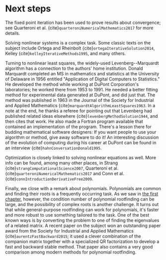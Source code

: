 # Next steps

The fixed point iteration has been used to prove results about convergence; see Quarteroni et al. {cite}`quarteroniNumericalMathematics2017` for more details.

Solving nonlinear systems is a complex task.  Some classic texts on the subject include Ortega and Rheinbolt {cite}`ortegaIterativeSolution2014`, Kelley {cite}`kelleyIterativeMethods1995`, and many others.

Turning to nonlinear least squares, the widely-used Levenberg--Marquardt algorithm has a connection to the authors' home institution.  Donald Marquardt completed an MS in mathematics and statistics at the University of Delaware in 1956 entitled "Application of Digital Computers to Statistics." He developed the method while working at DuPont Corporation's laboratories; he worked there from 1953 to 1991.  He needed a better fitting method for experimental data generated at DuPont, and did just that.  The method was published in 1963 in the Journal of the Society for Industrial and Applied Mathematics {cite}`marquardtAlgorithmLeastSquares1963`. In a note at the end, he thanks a referee for pointing out that Levenberg had published related ideas elsewhere {cite}`levenbergMethodSolution1944`, and then cites that work.  He also made a Fortran program available that contained an implementation of the program.  There's a lesson there for budding mathematical software designers:  If you want people to use your algorithm or method, give away software to do it!  An interesting discussion of the evolution of computing during his career at DuPont can be found in an interview {cite}`hahnConversationDonald1995`.

Optimization is closely linked to solving nonlinear equations as well.  More info can be found, among many other places, in Strang {cite}`strangComputationalScience2007`, Quarteroni et al. {cite}`quarteroniNumericalMathematics2017` and Conn et al. {cite}`connIntroductionDerivativeFree2009`.

Finally, we close with a remark about polynomials.  Polynomials are common and finding their roots is a frequently occurring task. As we saw in [the first chapter](../intro/overview), however, the condition number of polynomial rootfinding can be large, and the possibility of complex roots is another challenge. It turns out that while general-purpose rootfinding can work for polynomials, it's faster and more robust to use something tailored to the task. One of the best known ways is by converting the problem to one of finding the eigenvalues of a related matrix. A recent paper on the subject won an outstanding paper award from the Society for Industrial and Applied Mathematics {cite}`aurentzFastBackward2015`; it used a clever combination of the companion matrix together with a specialized QR factorization to develop a fast and backward stable method. That paper also contains a very good comparison among modern methods for polynomial rootfinding.
